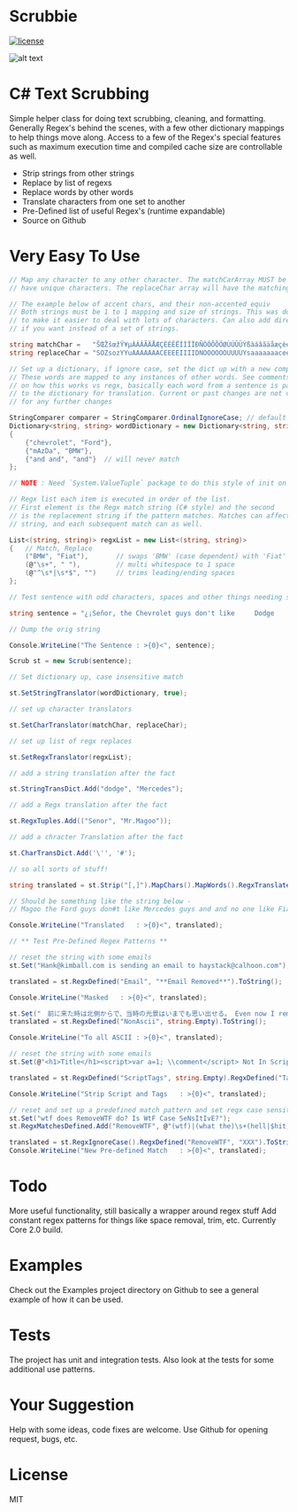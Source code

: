 # Scrubbie
[![license](https://img.shields.io/github/license/desktop/desktop.svg?style=flat-square)](https://github.com/desktop/desktop/blob/master/LICENSE)

![alt text](https://user-images.githubusercontent.com/5179047/41923201-b27b9b1c-791b-11e8-98dd-fd7fb15f122a.png)

# C# Text Scrubbing
Simple helper class for doing text scrubbing, cleaning, and formatting. 
Generally Regex's behind the scenes, with a few other dictionary mappings to 
help things move along. Access to a few of the Regex's special features such 
as maximum execution time and compiled cache size are controllable as well.

* Strip strings from other strings
* Replace by list of regexs
* Replace words by other words
* Translate characters from one set to another
* Pre-Defined list of useful Regex's (runtime expandable)
* Source on Github

# Very Easy To Use

``` c#
// Map any character to any other character. The matchCarArray MUST be only
// have unique characters. The replaceChar array will have the matching translated char.

// The example below of accent chars, and their non-accented equiv
// Both strings must be 1 to 1 mapping and size of strings. This was done as strings
// to make it easier to deal with lots of characters. Can also add directly to the CharTransDict
// if you want instead of a set of strings.

string matchChar =   "ŠŒŽšœžŸ¥µÀÁÂÃÄÅÆÇÈÉÊËÌÍÎÏÐÑÒÓÔÕÖØÙÚÛÜÝßàáâãäåæçèéêëìíîïðñòóôõöøùúûüýÿ¡¿";
string replaceChar = "SOZsozYYuAAAAAAACEEEEIIIIDNOOOOOOUUUUYsaaaaaaaceeeeiiiionoooooouuuuyy  ";

// Set up a dictionary, if ignore case, set the dict up with a new comparer
// These words are mapped to any instances of other words. See comments
// on how this works vs regx, basically each word from a sentence is passed
// to the dictionary for translation. Current or past changes are not candidates
// for any further changes

StringComparer comparer = StringComparer.OrdinalIgnoreCase; // default is just Ordinal
Dictionary<string, string> wordDictionary = new Dictionary<string, string>(comparer)
{
    {"chevrolet", "Ford"},
    {"mAzDa", "BMW"},
    {"and and", "and"}  // will never match
};

// NOTE : Need `System.ValueTuple` package to do this style of init on v4.6 and below.

// Regx list each item is executed in order of the list.
// First element is the Regx match string (C# style) and the second
// is the replacement string if the pattern matches. Matches can affect the entire
// string, and each subsequent match can as well.

List<(string, string)> regxList = new List<(string, string)>
{   // Match, Replace
    ("BMW", "Fiat"),       // swaps 'BMW' (case dependent) with 'Fiat'
    (@"\s+", " "),         // multi whitespace to 1 space
    (@"^\s*|\s*$", "")     // trims leading/ending spaces
};

// Test sentence with odd characters, spaces and other things needing scrubbing

string sentence = "¿¡Señor, the Chevrolet guys don't like     Dodge     guys, and and no one like MaZdA, Ola Senor?!    ";

// Dump the orig string

Console.WriteLine("The Sentence : >{0}<", sentence);

Scrub st = new Scrub(sentence);

// Set dictionary up, case insensitive match

st.SetStringTranslator(wordDictionary, true);

// set up character translators

st.SetCharTranslator(matchChar, replaceChar);

// set up list of regx replaces

st.SetRegxTranslator(regxList);

// add a string translation after the fact

st.StringTransDict.Add("dodge", "Mercedes");

// add a Regx translation after the fact

st.RegxTuples.Add(("Senor", "Mr.Magoo"));

// add a chracter Translation after the fact

st.CharTransDict.Add('\'', '#');

// so all sorts of stuff!

string translated = st.Strip("[,]").MapChars().MapWords().RegxTranslate().Strip(@"Mr\.").ToString();

// Should be something like the string below -
// Magoo the Ford guys don#t like Mercedes guys and and no one like Fiat Ola Magoo?!

Console.WriteLine("Translated   : >{0}<", translated);

// ** Test Pre-Defined Regex Patterns **

// reset the string with some emails
st.Set("Hank@kimball.com is sending an email to haystack@calhoon.com");

translated = st.RegxDefined("Email", "**Email Removed**").ToString();

Console.WriteLine("Masked   : >{0}<", translated);

st.Set("　前に来た時は北側からで、当時の光景はいまでも思い出せる。 Even now I remember the scene I saw approaching the city from the north. 　青竜山脈から流れる川が湖へと流れこむ様、湖の中央には純白のホ");
translated = st.RegxDefined("NonAscii", string.Empty).ToString();

Console.WriteLine("To all ASCII : >{0}<", translated);

// reset the string with some emails
st.Set(@"<h1>Title</h1><script>var a=1; \\comment</script> Not In Script Tags");

translated = st.RegxDefined("ScriptTags", string.Empty).RegxDefined("TagsSimple", string.Empty).ToString();

Console.WriteLine("Strip Script and Tags   : >{0}<", translated);

// reset and set up a predefined match pattern and set regx case sensitivity
st.Set("wtf does RemoveWTF do? Is WtF Case SeNsItIvE?");
st.RegxMatchesDefined.Add("RemoveWTF", @"(wtf)|(what the)\s+(hell|$hit)");

translated = st.RegxIgnoreCase().RegxDefined("RemoveWTF", "XXX").ToString();
Console.WriteLine("New Pre-defined Match   : >{0}<", translated);
```

# Todo
More useful functionality, still basically a wrapper around regex stuff
Add constant regex patterns for things like space removal, trim, etc.
Currently Core 2.0 build.

# Examples
Check out the Examples project directory on Github to see a general example of how it can be used. 

# Tests
The project has unit and integration tests. Also look at the tests for some additional use patterns.

# Your Suggestion
Help with some ideas, code fixes are welcome. Use Github for opening request, bugs, etc.

# License 
MIT
